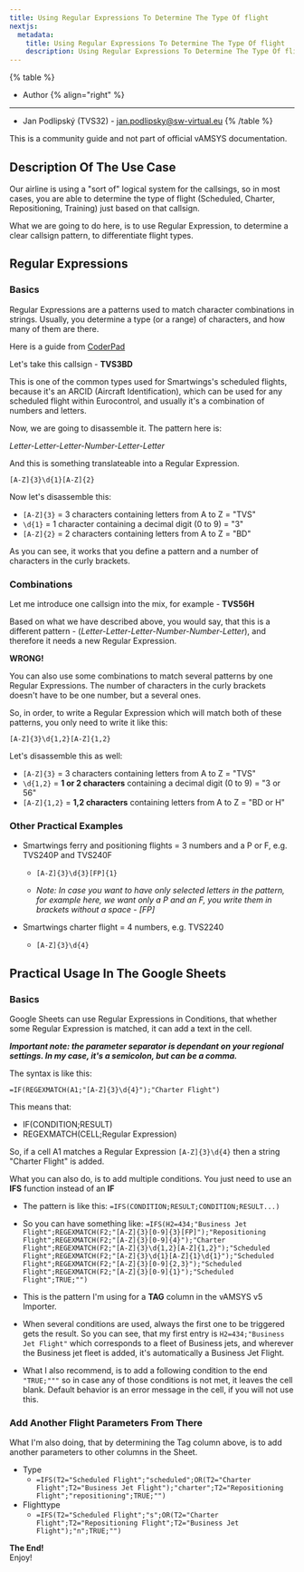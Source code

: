 ```yaml
---
title: Using Regular Expressions To Determine The Type Of flight
nextjs:
  metadata:
    title: Using Regular Expressions To Determine The Type Of flight
    description: Using Regular Expressions To Determine The Type Of flight.
---
```


{% table %}
* Author {% align="right" %}
---
* Jan Podlipský (TVS32) - jan.podlipsky@sw-virtual.eu
{% /table %}

This is a community guide and not part of official vAMSYS documentation.

## Description Of The Use Case

Our airline is using a "sort of" logical system for the callsings, so in most cases, you are able to determine the type of flight (Scheduled, Charter, Repositioning, Training) just based on that callsign.

What we are going to do here, is to use Regular Expression, to determine a clear callsign pattern, to differentiate flight types.

## Regular Expressions

### Basics

Regular Expressions are a patterns used to match character combinations in strings. Usually, you determine a type (or a range) of characters, and how many of them are there. 

Here is a guide from [CoderPad](https://coderpad.io/blog/development/the-complete-guide-to-regular-expressions-regex/)

Let's take this callsign - **TVS3BD**

This is one of the common types used for Smartwings's scheduled flights, because it's an ARCID (Aircraft Identification), which can be used for any scheduled flight within Eurocontrol, and usually it's a combination of numbers and letters.

Now, we are going to disassemble it. The pattern here is:

*Letter-Letter-Letter-Number-Letter-Letter*

And this is something translateable into a Regular Expression.

```[A-Z]{3}\d{1}[A-Z]{2}```

Now let's disassemble this:
- ```[A-Z]{3}``` = 3 characters containing letters from A to Z = "TVS"
- ```\d{1}``` = 1 character containing a decimal digit (0 to 9) = "3"
- ```[A-Z]{2}``` = 2 characters containing letters from A to Z = "BD"

As you can see, it works that you define a pattern and a number of characters in the curly brackets.

### Combinations

Let me introduce one callsign into the mix, for example - **TVS56H**

Based on what we have described above, you would say, that this is a different pattern - (*Letter-Letter-Letter-Number-Number-Letter*), and therefore it needs a new Regular Expression.

**WRONG!**

You can also use some combinations to match several patterns by one Regular Expressions. The number of characters in the curly brackets doesn't have to be one number, but a several ones.

So, in order, to write a Regular Expression which will match both of these patterns, you only need to write it like this:

```[A-Z]{3}\d{1,2}[A-Z]{1,2}```

Let's disassemble this as well:
- ```[A-Z]{3}``` = 3 characters containing letters from A to Z = "TVS"
- ```\d{1,2}``` = **1 or 2 characters** containing a decimal digit (0 to 9) = "3 or 56"
- ```[A-Z]{1,2}``` = **1,2 characters** containing letters from A to Z = "BD or H"

### Other Practical Examples

- Smartwings ferry and positioning flights = 3 numbers and a P or F, e.g. TVS240P and TVS240F
    - ```[A-Z]{3}\d{3}[FP]{1}```  

    - *Note: In case you want to have only selected letters in the pattern, for example here, we want only a P and an F, you write them in brackets without a space - [FP]*

- Smartwings charter flight = 4 numbers, e.g. TVS2240
    - ```[A-Z]{3}\d{4}```

## Practical Usage In The Google Sheets

### Basics

Google Sheets can use Regular Expressions in Conditions, that whether some Regular Expression is matched, it can add a text in the cell.

***Important note: the parameter separator is dependant on your regional settings. In my case, it's a semicolon, but can be a comma.***

The syntax is like this:

```=IF(REGEXMATCH(A1;"[A-Z]{3}\d{4}");"Charter Flight")```

This means that:
- IF(CONDITION;RESULT)
- REGEXMATCH(CELL;Regular Expression)

So, if a cell A1 matches a Regular Expression ```[A-Z]{3}\d{4}``` then a string "Charter Flight" is added.

What you can also do, is to add multiple conditions. You just need to use an **IFS** function instead of an **IF**

- The pattern is like this: ```=IFS(CONDITION;RESULT;CONDITION;RESULT...)```
- So you can have something like: ```=IFS(H2=434;"Business Jet Flight";REGEXMATCH(F2;"[A-Z]{3}[0-9]{3}[FP]");"Repositioning Flight";REGEXMATCH(F2;"[A-Z]{3}[0-9]{4}");"Charter Flight";REGEXMATCH(F2;"[A-Z]{3}\d{1,2}[A-Z]{1,2}");"Scheduled Flight";REGEXMATCH(F2;"[A-Z]{3}\d{1}[A-Z]{1}\d{1}");"Scheduled Flight";REGEXMATCH(F2;"[A-Z]{3}[0-9]{2,3}");"Scheduled Flight";REGEXMATCH(F2;"[A-Z]{3}[0-9]{1}");"Scheduled Flight";TRUE;"")```

- This is the pattern I'm using for a **TAG** column in the vAMSYS v5 Importer.

- When several conditions are used, always the first one to be triggered gets the result. So you can see, that my first entry is ```H2=434;"Business Jet Flight"``` which corresponds to a fleet of Business jets, and wherever the Business jet fleet is added, it's automatically a Business Jet Flight.

- What I also recommend, is to add a following condition to the end ```"TRUE;"""``` so in case any of those conditions is not met, it leaves the cell blank. Default behavior is an error message in the cell, if you will not use this.

### Add Another Flight Parameters From There

What I'm also doing, that by determining the Tag column above, is to add another parameters to other columns in the Sheet.

- Type
    - ```=IFS(T2="Scheduled Flight";"scheduled";OR(T2="Charter Flight";T2="Business Jet Flight");"charter";T2="Repositioning Flight";"repositioning";TRUE;"")```
- Flighttype
    - ```=IFS(T2="Scheduled Flight";"s";OR(T2="Charter Flight";T2="Repositioning Flight";T2="Business Jet Flight");"n";TRUE;"")```

**The End!**  
Enjoy!